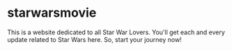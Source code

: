 # starwarsmovie
This is a website dedicated to all Star War Lovers. You'll get each and every update related to Star Wars here. So, start your journey now!
